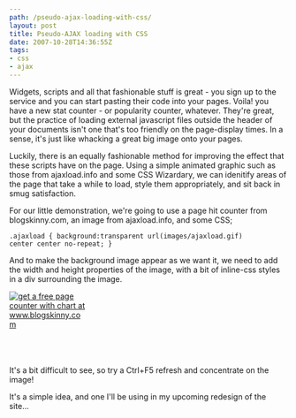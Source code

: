 ```yaml
---
path: /pseudo-ajax-loading-with-css/
layout: post
title: Pseudo-AJAX loading with CSS
date: 2007-10-28T14:36:55Z
tags:
- css
- ajax
---
```


Widgets, scripts and all that fashionable stuff is great - you sign up to the service and you can start pasting their code into your pages.  Voila! you have a new stat counter - or popularity counter, whatever.  They're great, but the practice of loading external javascript files outside the header of your documents isn't one that's too friendly on the page-display times.  In a sense, it's just like whacking a great big image onto your pages.

Luckily, there is an equally fashionable method for improving the effect that these scripts have on the page.  Using a simple animated graphic such as those from ajaxload.info and some CSS Wizardary, we can idenitify areas of the page that take a while to load, style them appropriately, and sit back in smug satisfaction.
<!--more-->
For our little demonstration, we're going to use a page hit counter from blogskinny.com, an image from ajaxload.info, and some CSS;

<code>.ajaxload {
background:transparent url(images/ajaxload.gif) center center no-repeat;
}</code>

And to make the background image appear as we want it, we need to add the width and height properties of the image, with a bit of inline-css styles in a div surrounding the image.
<p style="width: 140px; height: 120px" class="ajaxload"><a href="http://www.blogskinny.com/" title="free counter chart from www.blogskinny.com"><img src="http://www.blogskinny.com/Chart/?u=1006_4615662faada" alt="get a free page counter with chart at www.blogskinny.com" border="0" /></a></p>
It's a bit difficult to see, so try a Ctrl+F5 refresh and concentrate on the image!

It's a simple idea, and one I'll be using in my upcoming redesign of the site...